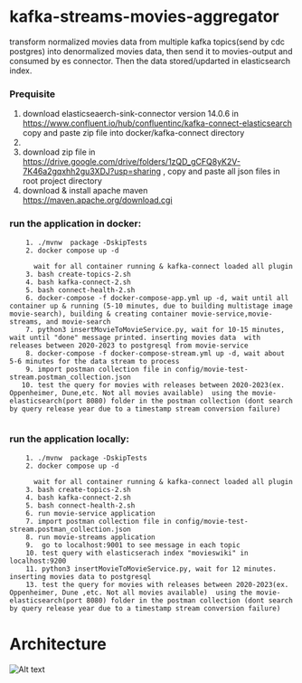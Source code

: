 
# kafka-streams-movies-aggregator
transform normalized movies data from multiple kafka topics(send by cdc postgres) into denormalized movies data, then send it to movies-output and consumed by es connector. Then the data stored/updarted in elasticsearch index.


### Prequisite
1. download elasticseaerch-sink-connector version 14.0.6 in https://www.confluent.io/hub/confluentinc/kafka-connect-elasticsearch
   copy and paste zip file into docker/kafka-connect directory
2. 
2. download zip file in https://drive.google.com/drive/folders/1zQD_gCFQ8yK2V-7K46a2gqxhh2gu3XDJ?usp=sharing 
 , copy and paste all json files in root project directory
3. download & install apache maven https://maven.apache.org/download.cgi



### run the application in docker:
 ```
     1. ./mvnw  package -DskipTests
     2. docker compose up -d

       wait for all container running & kafka-connect loaded all plugin 
     3. bash create-topics-2.sh
     4. bash kafka-connect-2.sh
     5. bash connect-health-2.sh
     6. docker-compose -f docker-compose-app.yml up -d, wait until all container up & running (5-10 minutes, due to building multistage image movie-search), building & creating container movie-service,movie-streams, and movie-search
     7. python3 insertMovieToMovieService.py, wait for 10-15 minutes, wait until "done" message printed. inserting movies data  with releases between 2020-2023 to postgresql from movie-service
     8. docker-compose -f docker-compose-stream.yml up -d, wait about 5-6 minutes for the data stream to process
     9. import postman collection file in config/movie-test-stream.postman_collection.json
    10. test the query for movies with releases between 2020-2023(ex. Oppenheimer, Dune,etc. Not all movies available)  using the movie-elasticsearch(port 8080) folder in the postman collection (dont search by query release year due to a timestamp stream conversion failure)
    
 ```




### run the application locally:
 ```
     1. ./mvnw  package -DskipTests
     2. docker compose up -d
   
       wait for all container running & kafka-connect loaded all plugin 
     3. bash create-topics-2.sh
     4. bash kafka-connect-2.sh
     5. bash connect-health-2.sh
     6. run movie-service application
     7. import postman collection file in config/movie-test-stream.postman_collection.json
     8. run movie-streams application
     9.  go to localhost:9001 to see message in each topic
     10. test query with elasticserach index "movieswiki" in localhost:9200
     11. python3 insertMovieToMovieService.py, wait for 12 minutes. inserting movies data to postgresql
     13. test the query for movies with releases between 2020-2023(ex. Oppenheimer, Dune ,etc. Not all movies available)  using the movie-elasticsearch(port 8080) folder in the postman collection (dont search by query release year due to a timestamp stream conversion failure)
 ```


# Architecture

![Alt text](https://res.cloudinary.com/tutorial-lntng/image/upload/v1692195083/untitled_1_jwagup.png "Architecture")


